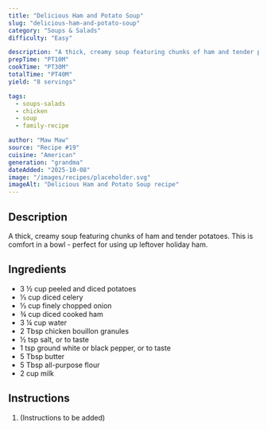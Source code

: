 ```yaml
---
title: "Delicious Ham and Potato Soup"
slug: "delicious-ham-and-potato-soup"
category: "Soups & Salads"
difficulty: "Easy"

description: "A thick, creamy soup featuring chunks of ham and tender potatoes. This is comfort in a bowl - perfect for using up leftover holiday ham."
prepTime: "PT10M"
cookTime: "PT30M"
totalTime: "PT40M"
yield: "8 servings"

tags:
  - soups-salads
  - chicken
  - soup
  - family-recipe

author: "Maw Maw"
source: "Recipe #19"
cuisine: "American"
generation: "grandma"
dateAdded: "2025-10-08"
image: "/images/recipes/placeholder.svg"
imageAlt: "Delicious Ham and Potato Soup recipe"
---
```


## Description

A thick, creamy soup featuring chunks of ham and tender potatoes. This is comfort in a bowl - perfect for using up leftover holiday ham.

## Ingredients

- 3 ½ cup peeled and diced potatoes
- ⅓ cup diced celery
- ⅓ cup finely chopped onion
- ¾ cup diced cooked ham
- 3 ¼ cup water
- 2 Tbsp chicken bouillon granules
- ½ tsp salt, or to taste
- 1 tsp ground white or black pepper, or to taste
- 5 Tbsp butter
- 5 Tbsp all-purpose flour
- 2 cup milk

## Instructions

1. (Instructions to be added)